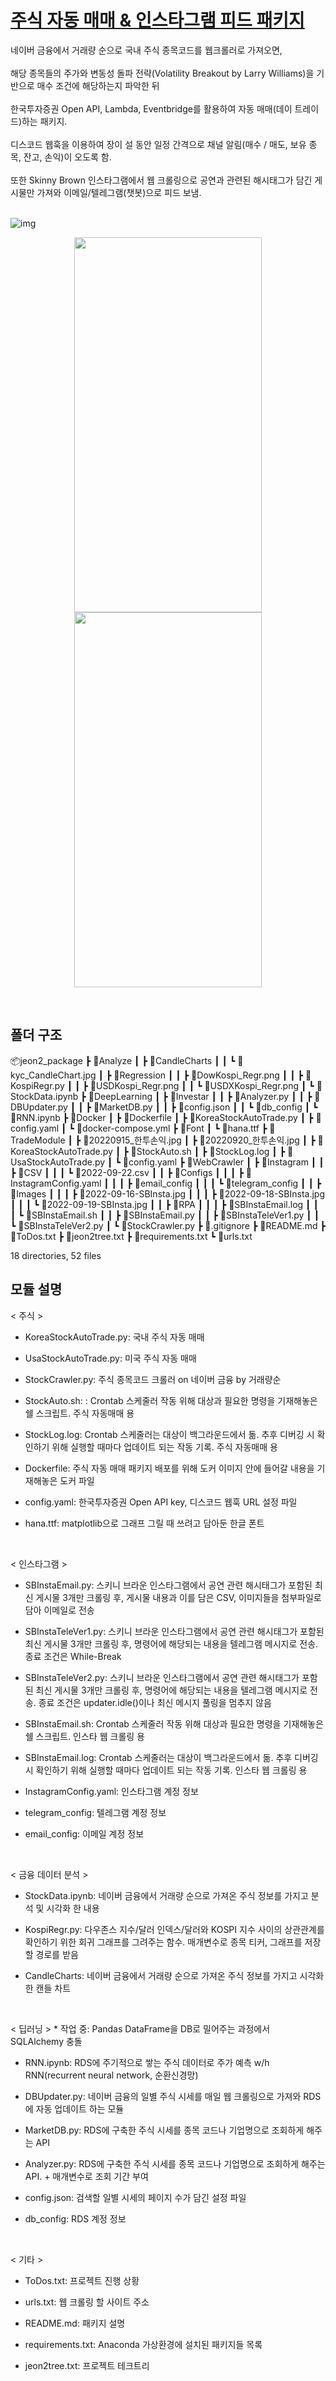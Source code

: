 # <u>주식 자동 매매 & 인스타그램 피드 패키지</u>

네이버 금융에서 거래량 순으로 국내 주식 종목코드를 웹크롤러로 가져오면,
<br><br>
해당 종목들의 주가와 변동성 돌파 전략(Volatility Breakout by Larry Williams)을 기반으로 매수 조건에 해당하는지 파악한 뒤
<br><br>
한국투자증권 Open API, Lambda, Eventbridge를 활용하여 자동 매매(데이 트레이드)하는 패키지.
<br><br>
디스코드 웹훅을 이용하여 장이 설 동안 일정 간격으로 채널 알림(매수 / 매도, 보유 종목, 잔고, 손익)이 오도록 함.
<br><br>
또한 Skinny Brown 인스타그램에서 웹 크롤링으로 공연과 관련된 해시태그가 담긴 게시물만 가져와 이메일/텔레그램(챗봇)으로 피드 보냄.
<br><br>

![img](https://search.pstatic.net/common/?src=http%3A%2F%2Fblogfiles.naver.net%2FMjAyMTA3MjNfMjk3%2FMDAxNjI3MDM3NjkxMTI0.KkBJouUC9VmPiZsvYHAA4-uL40Fzxuwg9ORT3KVX6pcg.qE6T-aPICOQFNh4LaDXYyc9yd3Gjsm7WbZ3pjmVnvUMg.PNG.kc9994%2Fimage.png&type=sc960_832)
<br>

<P align='center'><img src="https://github.com/sesac-finance/jeon2_package/blob/master/TradeModule/20220915_%ED%95%9C%ED%88%AC%EC%86%90%EC%9D%B5.jpg?raw=true", width="300" height="600"/> <img src="https://github.com/sesac-finance/jeon2_package/blob/master/TradeModule/20220920_%ED%95%9C%ED%88%AC%EC%86%90%EC%9D%B5.jpg?raw=true" width="300" height="600"/><P>
<br>

## 폴더 구조

📦jeon2_package
 ┣ 📂Analyze
 ┃ ┣ 📂CandleCharts
 ┃ ┃ ┗ 📜kyc_CandleChart.jpg
 ┃ ┣ 📂Regression
 ┃ ┃ ┣ 📜DowKospi_Regr.png
 ┃ ┃ ┣ 📜KospiRegr.py
 ┃ ┃ ┣ 📜USDKospi_Regr.png
 ┃ ┃ ┗ 📜USDXKospi_Regr.png
 ┃ ┗ 📜StockData.ipynb
 ┣ 📂DeepLearning
 ┃ ┣ 📂Investar
 ┃ ┃ ┣ 📜Analyzer.py
 ┃ ┃ ┣ 📜DBUpdater.py
 ┃ ┃ ┣ 📜MarketDB.py
 ┃ ┃ ┣ 📜config.json
 ┃ ┃ ┗ 📜db_config
 ┃ ┗ 📜RNN.ipynb
 ┣ 📂Docker
 ┃ ┣ 📜Dockerfile
 ┃ ┣ 📜KoreaStockAutoTrade.py
 ┃ ┣ 📜config.yaml
 ┃ ┗ 📜docker-compose.yml
 ┣ 📂Font
 ┃ ┗ 📜hana.ttf
 ┣ 📂TradeModule
 ┃ ┣ 📜20220915_한투손익.jpg
 ┃ ┣ 📜20220920_한투손익.jpg
 ┃ ┣ 📜KoreaStockAutoTrade.py
 ┃ ┣ 📜StockAuto.sh
 ┃ ┣ 📜StockLog.log
 ┃ ┣ 📜UsaStockAutoTrade.py
 ┃ ┗ 📜config.yaml
 ┣ 📂WebCrawler
 ┃ ┣ 📂Instagram
 ┃ ┃ ┣ 📂CSV
 ┃ ┃ ┃ ┗ 📜2022-09-22.csv
 ┃ ┃ ┣ 📂Configs
 ┃ ┃ ┃ ┣ 📜InstagramConfig.yaml
 ┃ ┃ ┃ ┣ 📜email_config
 ┃ ┃ ┃ ┗ 📜telegram_config
 ┃ ┃ ┣ 📂Images
 ┃ ┃ ┃ ┣ 📜2022-09-16-SBInsta.jpg
 ┃ ┃ ┃ ┣ 📜2022-09-18-SBInsta.jpg
 ┃ ┃ ┃ ┗ 📜2022-09-19-SBInsta.jpg
 ┃ ┃ ┣ 📂RPA
 ┃ ┃ ┃ ┣ 📜SBInstaEmail.log
 ┃ ┃ ┃ ┗ 📜SBInstaEmail.sh
 ┃ ┃ ┣ 📜SBInstaEmail.py
 ┃ ┃ ┣ 📜SBInstaTeleVer1.py
 ┃ ┃ ┗ 📜SBInstaTeleVer2.py
 ┃ ┗ 📜StockCrawler.py
 ┣ 📜.gitignore
 ┣ 📜README.md
 ┣ 📜ToDos.txt
 ┣ 📜jeon2tree.txt
 ┣ 📜requirements.txt
 ┗ 📜urls.txt

18 directories, 52 files

## 모듈 설명

< 주식 >

- KoreaStockAutoTrade.py: 국내 주식 자동 매매

- UsaStockAutoTrade.py: 미국 주식 자동 매매

- StockCrawler.py: 주식 종목코드 크롤러 on 네이버 금융 by 거래량순

- StockAuto.sh: : Crontab 스케줄러 작동 위해 대상과 필요한 명령을 기재해놓은 쉘 스크립트. 주식 자동매매 용

- StockLog.log: Crontab 스케줄러는 대상이 백그라운드에서 돎. 추후 디버깅 시 확인하기 위해 실행할 때마다 업데이트 되는 작동 기록. 주식 자동매매 용

- Dockerfile: 주식 자동 매매 패키지 배포를 위해 도커 이미지 안에 들어갈 내용을 기재해놓은 도커 파일

- config.yaml: 한국투자증권 Open API key, 디스코드 웹훅 URL 설정 파일

- hana.ttf: matplotlib으로 그래프 그릴 때 쓰려고 담아둔 한글 폰트

<br>

< 인스타그램 >

- SBInstaEmail.py:  스키니 브라운 인스타그램에서 공연 관련 해시태그가 포함된 최신 게시물 3개만 크롤링 후, 게시물 내용과 이를 담은 CSV, 이미지들을 첨부파일로 담아 이메일로 전송

- SBInstaTeleVer1.py: 스키니 브라운 인스타그램에서 공연 관련 해시태그가 포함된 최신 게시물 3개만 크롤링 후, 명령어에 해당되는 내용을 텔레그램 메시지로 전송. 종료 조건은 While-Break

- SBInstaTeleVer2.py: 스키니 브라운 인스타그램에서 공연 관련 해시태그가 포함된 최신 게시물 3개만 크롤링 후, 명령어에 해당되는 내용을 텔레그램 메시지로 전송. 종료 조건은 updater.idle()이나 최신 메시지 풀링을 멈추지 않음

- SBInstaEmail.sh: Crontab 스케줄러 작동 위해 대상과 필요한 명령을 기재해놓은 쉘 스크립트. 인스타 웹 크롤링 용

- SBInstaEmail.log: Crontab 스케줄러는 대상이 백그라운드에서 돎. 추후 디버깅 시 확인하기 위해 실행할 때마다 업데이트 되는 작동 기록. 인스타 웹 크롤링 용

- InstagramConfig.yaml: 인스타그램 계정 정보

- telegram_config: 텔레그램 계정 정보

- email_config: 이메일 계정 정보

<br>

< 금융 데이터 분석 >

- StockData.ipynb: 네이버 금융에서 거래량 순으로 가져온 주식 정보를 가지고 분석 및 시각화 한 내용

- KospiRegr.py: 다우존스 지수/달러 인덱스/달러와 KOSPI 지수 사이의 상관관계를 확인하기 위한 회귀 그래프를 그려주는 함수. 매개변수로 종목 티커, 그래프를 저장할 경로를 받음

- CandleCharts: 네이버 금융에서 거래량 순으로 가져온 주식 정보를 가지고 시각화 한 캔들 차트

<br>

< 딥러닝 > * 작업 중: Pandas DataFrame을 DB로 밀어주는 과정에서 SQLAlchemy 충돌

- RNN.ipynb: RDS에 주기적으로 쌓는 주식 데이터로 주가 예측 w/h RNN(recurrent neural network, 순환신경망)

- DBUpdater.py: 네이버 금융의 일별 주식 시세를 매일 웹 크롤링으로 가져와 RDS에 자동 업데이트 하는 모듈

- MarketDB.py: RDS에 구축한 주식 시세를 종목 코드나 기업명으로 조회하게 해주는 API

- Analyzer.py: RDS에 구축한 주식 시세를 종목 코드나 기업명으로 조회하게 해주는 API. + 매개변수로 조회 기간 부여

- config.json: 검색할 일별 시세의 페이지 수가 담긴 설정 파일

- db_config: RDS 계정 정보

<br>

< 기타 >

- ToDos.txt: 프로젝트 진행 상황

- urls.txt: 웹 크롤링 할 사이트 주소

- README.md: 패키지 설명

- requirements.txt: Anaconda 가상환경에 설치된 패키지들 목록

- jeon2tree.txt: 프로젝트 테크트리
